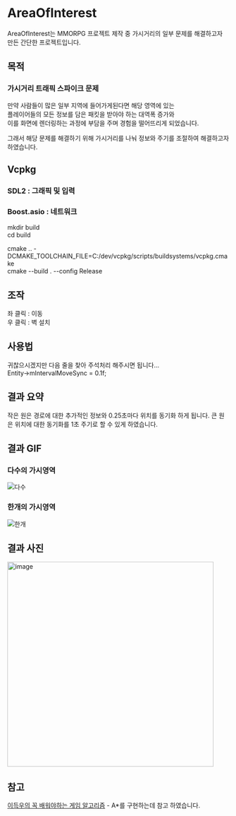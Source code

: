 # AreaOfInterest
AreaOfInterest는 MMORPG 프로젝트 제작 중 가시거리의 일부 문제를 해결하고자 만든 간단한 프로젝트입니다.

## 목적
### 가시거리 트래픽 스파이크 문제

만약 사람들이 많은 일부 지역에 들어가게된다면 해당 영역에 있는 <br>
플레이어들의 모든 정보를 담은 패킷을 받아야 하는 대역폭 증가와 <br>
이를 화면에 렌더링하는 과정에 부담을 주며 경험을 떨어뜨리게 되었습니다. <br>

그래서 해당 문제를 해결하기 위해 가시거리를 나눠 정보와 주기를 조절하여 해결하고자 하였습니다. <br>

## Vcpkg
### SDL2 : 그래픽 및 입력
### Boost.asio : 네트워크

mkdir build <br>
cd build <br>

cmake .. -DCMAKE_TOOLCHAIN_FILE=C:/dev/vcpkg/scripts/buildsystems/vcpkg.cmake <br>
cmake --build . --config Release <br>

## 조작
좌 클릭 : 이동 <br>
우 클릭 : 벽 설치 <br>

## 사용법
귀찮으시겠지만 다음 줄을 찾아 주석처리 해주시면 됩니다... <br>
Entity->mIntervalMoveSync = 0.1f; <br>

## 결과 요약
작은 원은 경로에 대한 추가적인 정보와 0.25초마다 위치를 동기화 하게 됩니다.
큰 원은 위치에 대한 동기화를 1초 주기로 할 수 있게 하였습니다.


## 결과 GIF
### 다수의 가시영역
![다수](https://github.com/user-attachments/assets/a4d91460-59ad-4ad0-85b6-0ac1c43cabf9)

### 한개의 가시영역
![한개](https://github.com/user-attachments/assets/30a8bb9e-cb66-4c0c-8961-55561a047736)

## 결과 사진
<img width="468" height="464" alt="image" src="https://github.com/user-attachments/assets/6162d536-2b76-41bd-baca-098f6969192e" />


## 참고
[이득우의 꼭 배워야하는 게임 알고리즘](https://www.inflearn.com/course/%EA%B2%8C%EC%9E%84-%EC%95%8C%EA%B3%A0%EB%A6%AC%EC%A6%98?srsltid=AfmBOop6dMp3k7lA91OPR5NQBIGTTnWZBma8r3uTrY9XFidST7RZB5sU) - A*를 구현하는데 참고 하였습니다.

